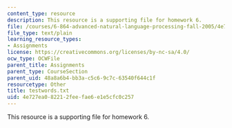 ```yaml
---
content_type: resource
description: This resource is a supporting file for homework 6.
file: /courses/6-864-advanced-natural-language-processing-fall-2005/4e727ea082212feefae6e1e5cfc0c257_testwords.txt
file_type: text/plain
learning_resource_types:
- Assignments
license: https://creativecommons.org/licenses/by-nc-sa/4.0/
ocw_type: OCWFile
parent_title: Assignments
parent_type: CourseSection
parent_uid: 48a8a6b4-bb3a-c5c6-9c7c-63540f644c1f
resourcetype: Other
title: testwords.txt
uid: 4e727ea0-8221-2fee-fae6-e1e5cfc0c257
---
```

This resource is a supporting file for homework 6.